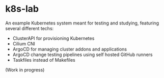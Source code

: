 # k8s-lab

An example Kubernetes system meant for testing and studying, featuring several different techs:

- ClusterAPI for provisioning Kubernetes
- Cilium CNI
- ArgoCD for managing cluster addons and applications
- ArgoCD change testing pipelines using self hosted GitHub runners
- Taskfiles instead of Makefiles

(Work in progress)
